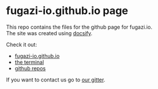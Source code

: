 # fugazi-io.github.io page

This repo contains the files for the github page for fugazi.io.  
The site was created using [docsify](https://docsify.js.org/).  

Check it out:
 - [fugazi-io.github.io](https://fugazi-io.github.io)
 - [the terminal](http://fugazi.io)
 - [github repos](https://github.com/fugazi-io)
 
If you want to contact us go to [our gitter](https://gitter.im/fugazi-io/Lobby).
